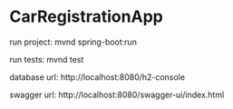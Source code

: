 # CarRegistrationApp

run project:
mvnd spring-boot:run

run tests:
mvnd test

database url:
http://localhost:8080/h2-console

swagger url:
http://localhost:8080/swagger-ui/index.html
